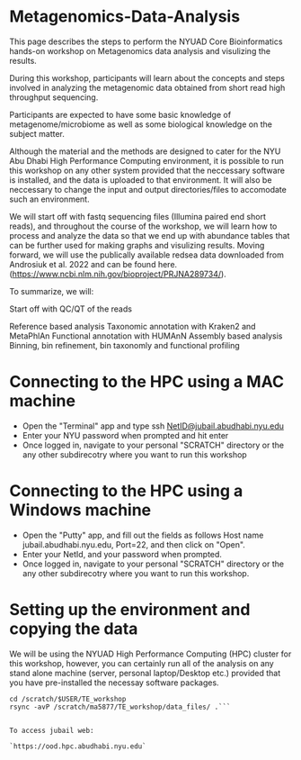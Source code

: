 # Metagenomics-Data-Analysis
This page describes the steps to perform the NYUAD Core Bioinformatics hands-on workshop on Metagenomics data analysis and visulizing the results.

During this workshop, participants will learn about the concepts and steps involved in analyzing the metagenomic data obtained from short read high throughput sequencing.

Participants are expected to have some basic knowledge of metagenome/microbiome as well as some biological knowledge on the subject matter.

Although the material and the methods are designed to cater for the NYU Abu Dhabi High Performance Computing environment, it is possible to run this workshop on any other system provided that the neccessary software is installed, and the data is uploaded to that environment. It will also be neccessary to change the input and output directories/files to accomodate such an environment.

We will start off with fastq sequencing files (Illumina paired end short reads), and throughout the course of the workshop, we will learn how to process and analyze the data so that we end up with abundance tables that can be further used for making graphs and visulizing results. Moving forward, we will use the publically available redsea data downloaded from Androsiuk et al. 2022 and can be found here. (https://www.ncbi.nlm.nih.gov/bioproject/PRJNA289734/).

To summarize, we will:

Start off with QC/QT of the reads 

Reference based analysis
Taxonomic annotation with Kraken2 and MetaPhlAn 
Functional annotation with HUMAnN 
Assembly based analysis
Binning, bin refinement, bin taxonomly and functional profiling 

# Connecting to the HPC using a MAC machine #
* Open the "Terminal" app and type ssh NetID@jubail.abudhabi.nyu.edu
* Enter your NYU password when prompted and hit enter
* Once logged in, navigate to your personal "SCRATCH" directory or the any other subdirecotry where you want to run this workshop

# Connecting to the HPC using a Windows machine #
* Open the "Putty" app, and fill out the fields as follows Host name jubail.abudhabi.nyu.edu, Port=22, and then click on "Open".
* Enter your NetId, and your password when prompted.
* Once logged in, navigate to your personal "SCRATCH" directory or the any other subdirecotry where you want to run this workshop.

# Setting up the environment and copying the data #
We will be using the NYUAD High Performance Computing (HPC) cluster for this workshop, however, you can certainly run all of the analysis on any stand alone machine (server, personal laptop/Desktop etc.) provided that you have pre-installed the necessay software packages.

```mkdir -p /scratch/$USER/TE_workshop 
cd /scratch/$USER/TE_workshop
rsync -avP /scratch/ma5877/TE_workshop/data_files/ .```


To access jubail web:

`https://ood.hpc.abudhabi.nyu.edu`
